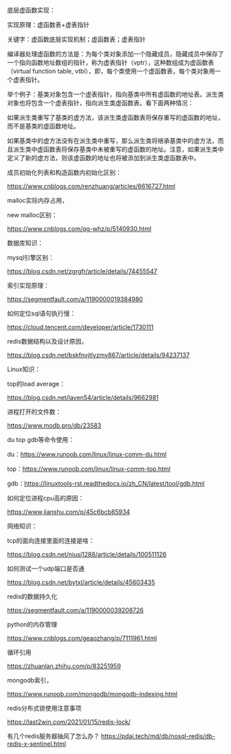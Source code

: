 底层虚函数实现：

实现原理：虚函数表+虚表指针

关键字：虚函数底层实现机制；虚函数表；虚表指针

编译器处理虚函数的方法是：为每个类对象添加一个隐藏成员，隐藏成员中保存了一个指向函数地址数组的指针，称为虚表指针（vptr），这种数组成为虚函数表（virtual function table, vtbl），即，每个类使用一个虚函数表，每个类对象用一个虚表指针。

举个例子：基类对象包含一个虚表指针，指向基类中所有虚函数的地址表。派生类对象也将包含一个虚表指针，指向派生类虚函数表。看下面两种情况：

如果派生类重写了基类的虚方法，该派生类虚函数表将保存重写的虚函数的地址，而不是基类的虚函数地址。

如果基类中的虚方法没有在派生类中重写，那么派生类将继承基类中的虚方法，而且派生类中虚函数表将保存基类中未被重写的虚函数的地址。注意，如果派生类中定义了新的虚方法，则该虚函数的地址也将被添加到派生类虚函数表中。



成员初始化列表和构造函数内初始化区别：

https://www.cnblogs.com/renzhuang/articles/6616727.html

malloc实际内存占用，

new malloc区别：

https://www.cnblogs.com/qg-whz/p/5140930.html

数据库知识：

mysql引擎区别：

https://blog.csdn.net/zgrgfr/article/details/74455547

索引实现原理：

https://segmentfault.com/a/1190000019384980

如何定位sql语句执行慢：

https://cloud.tencent.com/developer/article/1730111

redis数据结构以及设计原因，

https://blog.csdn.net/bskfnvjtlyzmv867/article/details/94237137

Linux知识：

top的load average：

https://blog.csdn.net/laven54/article/details/9662981

进程打开的文件数：

https://www.modb.pro/db/23583

du top gdb等命令使用：

du：https://www.runoob.com/linux/linux-comm-du.html

top：https://www.runoob.com/linux/linux-comm-top.html

gdb：https://linuxtools-rst.readthedocs.io/zh_CN/latest/tool/gdb.html

如何定位进程cpu高的原因：

https://www.jianshu.com/p/45c6bcb85934

网络知识：

tcp的面向连接里面的连接是啥：

https://blog.csdn.net/niusi1288/article/details/100511126

如何测试一个udp端口是否通

https://blog.csdn.net/bytxl/article/details/45603435

redis的数据持久化

https://segmentfault.com/a/1190000039208726

python的内存管理

https://www.cnblogs.com/geaozhang/p/7111961.html

循环引用

https://zhuanlan.zhihu.com/p/83251959

mongodb索引，

https://www.runoob.com/mongodb/mongodb-indexing.html

redis分布式锁使用注意事项

https://last2win.com/2021/01/15/redis-lock/

有几个redis服务器抽风了怎么办？
https://pdai.tech/md/db/nosql-redis/db-redis-x-sentinel.html





